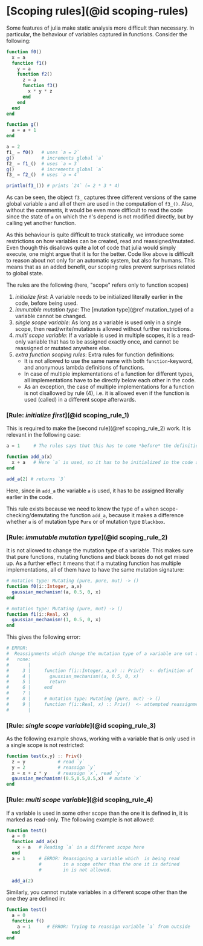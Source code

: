 
# [Scoping rules](@id scoping-rules)

Some features of julia make static analysis more difficult than necessary. In particular,
the behaviour of variables captured in functions. Consider the following:
```julia
function f0()
  x = a
  function f1()
    y = a
    function f2()
      z = a
      function f3()
        x * y * z
      end
    end
  end
end

function g()
  a = a + 1
end

a = 2
f1_ = f0()   # uses `a = 2`
g()          # increments global `a`
f2_ = f1_()  # uses `a = 3`
g()          # increments global `a`
f3_ = f2_()  # uses `a = 4`

println(f3_()) # prints `24` (= 2 * 3 * 4)
```
As can be seen, the object `f3_` captures three different versions of the same global
variable `a` and all of them are used in the computation of `f3_()`. Also, without the comments,
it would be even more difficult to read the code since the state of `a` on which the `f`'s depend
is not modified directly, but by calling yet another function.

As this behaviour is quite difficult to track statically, we introduce some restrictions on how
variables can be created, read and reassigned/mutated. Even though this disallows quite a lot of
code that julia would simply execute, one might argue that it is for the better. Code like above is
difficult to reason about not only for an automatic system, but also for humans. This means that as
an added benefit, our scoping rules prevent surprises related to global state.

The rules are the following (here, "scope" refers only to function scopes)
 1. *initialize first*: A variable needs to be initialized literally earlier in the code, before being used.
 2. *immutable mutation type*: The [mutation type](@ref mutation_type) of a variable cannot be changed.
 3. *single scope variable*: As long as a variable is used only in a single scope, then read/write/mutation is allowed without further restrictions.
 4. *multi scope variable*: If a variable is used in multiple scopes, it is a read-only variable that has to be assigned exactly once, and cannot be reassigned or mutated anywhere else.
 5. *extra function scoping rules*: Extra rules for function definitions:
    - It is not allowed to use the same name with both `function`-keyword, and anonymous lambda definitions of functions.
    - In case of multiple implementations of a function for different types, all implementations have to be directly
      below each other in the code.
    - As an exception, the case of multiple implementations for a function is not disallowed by rule (4), i.e. it is allowed
      even if the function is used (called) in a different scope afterwards.
 
### [Rule: *initialize first*](@id scoping_rule_1)
This is required to make the [second rule](@ref scoping_rule_2) work. It is relevant in the following case:
```julia
a = 1     # The rules says that this has to come *before* the definition of `add_a`

function add_a(x)
  x + a   # Here `a` is used, so it has to be initialized in the code above.
end

add_a(2) # returns `3`
```
Here, since in `add_a` the variable `a` is used, it has to be assigned literally earlier in the code.

This rule exists because we need to know the type of `a` when scope-checking/demutating the function `add_a`,
because it makes a difference whether `a` is of mutation type `Pure` or of mutation type `Blackbox`.


### [Rule: *immutable mutation type*](@id scoping_rule_2)
It is not allowed to change the mutation type of a variable. This makes sure that pure functions,
mutating functions and black boxes do not get mixed up. As a further effect it means that if a mutating
function has multiple implementations, all of them have to have the same mutation signature:
```julia
# mutation type: Mutating (pure, pure, mut) -> ()
function f0(i::Integer, a,x)
  gaussian_mechanism!(a, 0.5, 0, x)
end

# mutation type: Mutating (pure, mut) -> ()
function f1(i::Real, x)
  gaussian_mechanism!(1, 0.5, 0, x)
end
```
This gives the following error:
```julia
# ERROR: 
#  Reassignments which change the mutation type of a variable are not allowed.
#   none:
#       |
#     3 |     function f(i::Integer, a,x) :: Priv()  <- definition of 'f' with mutation type 'Mutating (pure, pure, mut) -> ()'
#     4 |       gaussian_mechanism!(a, 0.5, 0, x)
#     5 |       return
#     6 |     end
#     7 |     
#     8 |     # mutation type: Mutating (pure, mut) -> ()
#     9 |     function f(i::Real, x) :: Priv()  <- attempted reassignment of 'f' with mutation type 'Mutating (pure, mut) -> ()'
#       |
```

### [Rule: *single scope variable*](@id scoping_rule_3)
As the following example shows, working with a variable that
is only used in a single scope is not restricted:
```julia
function test(x,y) :: Priv()
  z = y            # read `y`
  y = 2            # reassign `y`
  x = x + z * y    # reassign `x`, read `y`
  gaussian_mechanism!(0.5,0.5,0.5,x)  # mutate `x`
end
```

### [Rule: *multi scope variable*](@id scoping_rule_4)
If a variable is used in some other scope than the one it is defined in,
it is marked as read-only. The following example is not allowed:
```julia
function test()
  a = 0
  function add_a(x)
    x + a   # Reading `a` in a different scope here
  end
  a = 1     # ERROR: Reassigning a variable which  is being read
            #        in a scope other than the one it is defined
            #        in is not allowed.

  add_a(2)
```
Similarly, you cannot mutate variables in a different scope other than the one
they are defined in:
```julia
function test()
  a = 0
  function f()
    a = 1      # ERROR: Trying to reassign variable `a` from outside
  end
end
```


